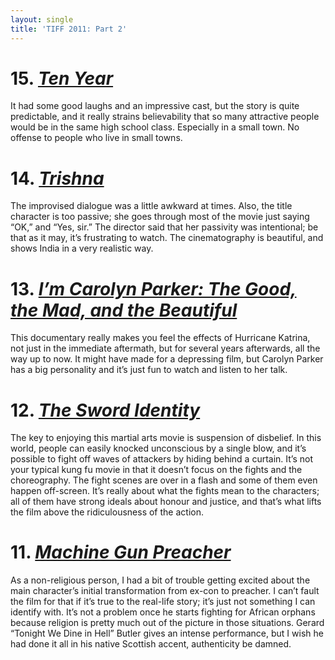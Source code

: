 ```yaml
---
layout: single
title: 'TIFF 2011: Part 2'
---
```


# 15. [_Ten Year_](http://www.imdb.com/title/tt1715873/)
  
It had some good laughs and an impressive cast, but the story is quite predictable, and it really strains believability that so many attractive people would be in the same high school class. Especially in a small town. No offense to people who live in small towns.  

# 14. [_Trishna_](http://www.imdb.com/title/tt1836987/)
  
The improvised dialogue was a little awkward at times. Also, the title character is too passive; she goes through most of the movie just saying “OK,” and “Yes, sir.” The director said that her passivity was intentional; be that as it may, it’s frustrating to watch. The cinematography is beautiful, and shows India in a very realistic way.
  
# 13. [_I’m Carolyn Parker: The Good, the Mad, and the Beautiful_](http://www.imdb.com/title/tt1872083/)
  
This documentary really makes you feel the effects of Hurricane Katrina, not just in the immediate aftermath, but for several years afterwards, all the way up to now. It might have made for a depressing film, but Carolyn Parker has a big personality and it’s just fun to watch and listen to her talk.

# 12. [_The Sword Identity_](http://www.imdb.com/title/tt2044077/)
  
The key to enjoying this martial arts movie is suspension of disbelief. In this world, people can easily knocked unconscious by a single blow, and it’s possible to fight off waves of attackers by hiding behind a curtain. It’s not your typical kung fu movie in that it doesn’t focus on the fights and the choreography. The fight scenes are over in a flash and some of them even happen off-screen. It’s really about what the fights mean to the characters; all of them have strong ideals about honour and justice, and that’s what lifts the film above the ridiculousness of the action.  
  
# 11. [_Machine Gun Preacher_](http://www.imdb.com/title/tt1586752/)
  
As a non-religious person, I had a bit of trouble getting excited about the main character’s initial transformation from ex-con to preacher. I can’t fault the film for that if it’s true to the real-life story; it’s just not something I can identify with. It’s not a problem once he starts fighting for African orphans because religion is pretty much out of the picture in those situations. Gerard “Tonight We Dine in Hell” Butler gives an intense performance, but I wish he had done it all in his native Scottish accent, authenticity be damned.
